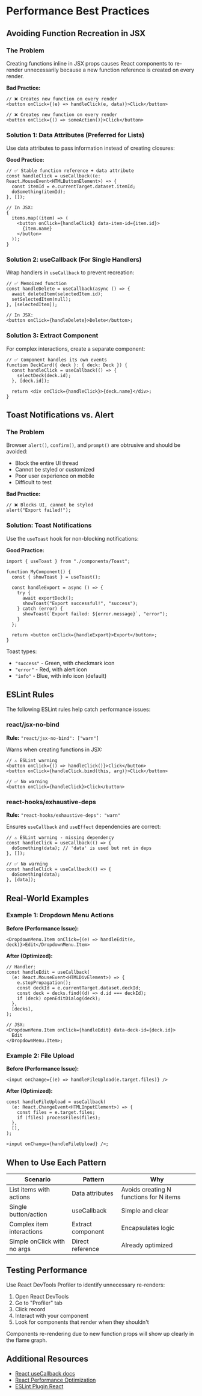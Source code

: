 # Performance Best Practices

## Avoiding Function Recreation in JSX

### The Problem

Creating functions inline in JSX props causes React components to re-render unnecessarily because a new function reference is created on every render.

**Bad Practice:**

```tsx
// ❌ Creates new function on every render
<button onClick={(e) => handleClick(e, data)}>Click</button>

// ❌ Creates new function on every render
<button onClick={() => someAction()}>Click</button>
```

### Solution 1: Data Attributes (Preferred for Lists)

Use data attributes to pass information instead of creating closures:

**Good Practice:**

```tsx
// ✅ Stable function reference + data attribute
const handleClick = useCallback((e: React.MouseEvent<HTMLButtonElement>) => {
  const itemId = e.currentTarget.dataset.itemId;
  doSomething(itemId);
}, []);

// In JSX:
{
  items.map((item) => (
    <button onClick={handleClick} data-item-id={item.id}>
      {item.name}
    </button>
  ));
}
```

### Solution 2: useCallback (For Single Handlers)

Wrap handlers in `useCallback` to prevent recreation:

```tsx
// ✅ Memoized function
const handleDelete = useCallback(async () => {
  await deleteItem(selectedItem.id);
  setSelectedItem(null);
}, [selectedItem]);

// In JSX:
<button onClick={handleDelete}>Delete</button>;
```

### Solution 3: Extract Component

For complex interactions, create a separate component:

```tsx
// ✅ Component handles its own events
function DeckCard({ deck }: { deck: Deck }) {
  const handleClick = useCallback(() => {
    selectDeck(deck.id);
  }, [deck.id]);

  return <div onClick={handleClick}>{deck.name}</div>;
}
```

## Toast Notifications vs. Alert

### The Problem

Browser `alert()`, `confirm()`, and `prompt()` are obtrusive and should be avoided:

- Block the entire UI thread
- Cannot be styled or customized
- Poor user experience on mobile
- Difficult to test

**Bad Practice:**

```tsx
// ❌ Blocks UI, cannot be styled
alert("Export failed!");
```

### Solution: Toast Notifications

Use the `useToast` hook for non-blocking notifications:

**Good Practice:**

```tsx
import { useToast } from "./components/Toast";

function MyComponent() {
  const { showToast } = useToast();

  const handleExport = async () => {
    try {
      await exportDeck();
      showToast("Export successful!", "success");
    } catch (error) {
      showToast(`Export failed: ${error.message}`, "error");
    }
  };

  return <button onClick={handleExport}>Export</button>;
}
```

Toast types:

- `"success"` - Green, with checkmark icon
- `"error"` - Red, with alert icon
- `"info"` - Blue, with info icon (default)

## ESLint Rules

The following ESLint rules help catch performance issues:

### react/jsx-no-bind

**Rule:** `"react/jsx-no-bind": ["warn"]`

Warns when creating functions in JSX:

```tsx
// ⚠️ ESLint warning
<button onClick={() => handleClick()}>Click</button>
<button onClick={handleClick.bind(this, arg)}>Click</button>

// ✅ No warning
<button onClick={handleClick}>Click</button>
```

### react-hooks/exhaustive-deps

**Rule:** `"react-hooks/exhaustive-deps": "warn"`

Ensures `useCallback` and `useEffect` dependencies are correct:

```tsx
// ⚠️ ESLint warning - missing dependency
const handleClick = useCallback(() => {
  doSomething(data); // 'data' is used but not in deps
}, []);

// ✅ No warning
const handleClick = useCallback(() => {
  doSomething(data);
}, [data]);
```

## Real-World Examples

### Example 1: Dropdown Menu Actions

**Before (Performance Issue):**

```tsx
<DropdownMenu.Item onClick={(e) => handleEdit(e, deck)}>Edit</DropdownMenu.Item>
```

**After (Optimized):**

```tsx
// Handler:
const handleEdit = useCallback(
  (e: React.MouseEvent<HTMLDivElement>) => {
    e.stopPropagation();
    const deckId = e.currentTarget.dataset.deckId;
    const deck = decks.find((d) => d.id === deckId);
    if (deck) openEditDialog(deck);
  },
  [decks],
);

// JSX:
<DropdownMenu.Item onClick={handleEdit} data-deck-id={deck.id}>
  Edit
</DropdownMenu.Item>;
```

### Example 2: File Upload

**Before (Performance Issue):**

```tsx
<input onChange={(e) => handleFileUpload(e.target.files)} />
```

**After (Optimized):**

```tsx
const handleFileUpload = useCallback(
  (e: React.ChangeEvent<HTMLInputElement>) => {
    const files = e.target.files;
    if (files) processFiles(files);
  },
  [],
);

<input onChange={handleFileUpload} />;
```

## When to Use Each Pattern

| Scenario                    | Pattern           | Why                                     |
| --------------------------- | ----------------- | --------------------------------------- |
| List items with actions     | Data attributes   | Avoids creating N functions for N items |
| Single button/action        | useCallback       | Simple and clear                        |
| Complex item interactions   | Extract component | Encapsulates logic                      |
| Simple onClick with no args | Direct reference  | Already optimized                       |

## Testing Performance

Use React DevTools Profiler to identify unnecessary re-renders:

1. Open React DevTools
2. Go to "Profiler" tab
3. Click record
4. Interact with your component
5. Look for components that render when they shouldn't

Components re-rendering due to new function props will show up clearly in the flame graph.

## Additional Resources

- [React useCallback docs](https://react.dev/reference/react/useCallback)
- [React Performance Optimization](https://react.dev/learn/render-and-commit)
- [ESLint Plugin React](https://github.com/jsx-eslint/eslint-plugin-react)
